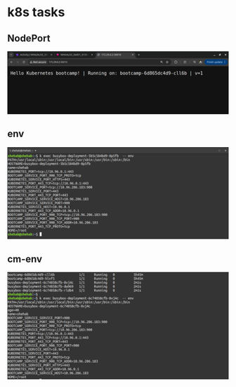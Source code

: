 # k8s tasks 
## NodePort
![NodePort](./images/NodePort.png)
## env
![env](./images/env.png)
## cm-env
![cm-env](./images/cm-env.png)